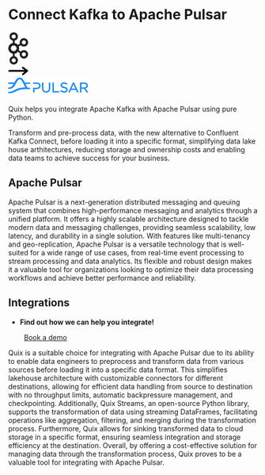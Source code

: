 # Connect Kafka to Apache Pulsar

<div class="connect-images cards blog-grid-card" markdown>
<div>
<img src="../images/kafka_logo.png" width="40px" />
</div>
<div>
<img src="../images/arrow.svg" width="40px" />
</div>
<div>
<img src="./images/apache-pulsar_1.jpg" />
</div>
</div>

Quix helps you integrate Apache Kafka with Apache Pulsar using pure Python.

Transform and pre-process data, with the new alternative to Confluent Kafka Connect, before loading it into a specific format, simplifying data lake house arthitectures, reducing storage and ownership costs and enabling data teams to achieve success for your business.

## Apache Pulsar

Apache Pulsar is a next-generation distributed messaging and queuing system that combines high-performance messaging and analytics through a unified platform. It offers a highly scalable architecture designed to tackle modern data and messaging challenges, providing seamless scalability, low latency, and durability in a single solution. With features like multi-tenancy and geo-replication, Apache Pulsar is a versatile technology that is well-suited for a wide range of use cases, from real-time event processing to stream processing and data analytics. Its flexible and robust design makes it a valuable tool for organizations looking to optimize their data processing workflows and achieve better performance and reliability.

## Integrations

<div class="grid cards" markdown>

- __Find out how we can help you integrate!__

    <a class="md-button md-button--primary" href="https://share.hsforms.com/1iW0TmZzKQMChk0lxd_tGiw4yjw2?__hstc=175542013.2303933fbd746c0ac86d9ccbe9bc9100.1728383268831.1729603416735.1729620918855.31&__hssc=175542013.1.1729620918855&__hsfp=2132701734" target="_blank" style="margin:.5rem;">Book a demo</a>

</div>


Quix is a suitable choice for integrating with Apache Pulsar due to its ability to enable data engineers to preprocess and transform data from various sources before loading it into a specific data format. This simplifies lakehouse architecture with customizable connectors for different destinations, allowing for efficient data handling from source to destination with no throughput limits, automatic backpressure management, and checkpointing. Additionally, Quix Streams, an open-source Python library, supports the transformation of data using streaming DataFrames, facilitating operations like aggregation, filtering, and merging during the transformation process. Furthermore, Quix allows for sinking transformed data to cloud storage in a specific format, ensuring seamless integration and storage efficiency at the destination. Overall, by offering a cost-effective solution for managing data through the transformation process, Quix proves to be a valuable tool for integrating with Apache Pulsar.


